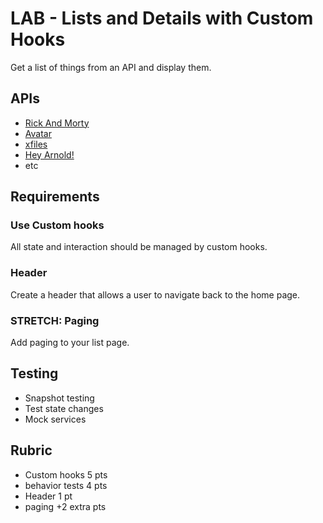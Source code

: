# LAB - Lists and Details with Custom Hooks

Get a list of things from an API and display them.

## APIs

- [Rick And Morty](https://rickandmortyapi.com/documentation)
- [Avatar](https://last-airbender-api.herokuapp.com/)
- [xfiles](https://xfiles-api.herokuapp.com/)
- [Hey Arnold!](https://hey-arnold-api-documentation.netlify.com/)
- etc

## Requirements

### Use Custom hooks

All state and interaction should be managed by custom hooks.

### Header

Create a header that allows a user to navigate back to the home page.

### STRETCH: Paging

Add paging to your list page.

## Testing

- Snapshot testing
- Test state changes
- Mock services

## Rubric

- Custom hooks 5 pts
- behavior tests 4 pts
- Header 1 pt
- paging +2 extra pts
